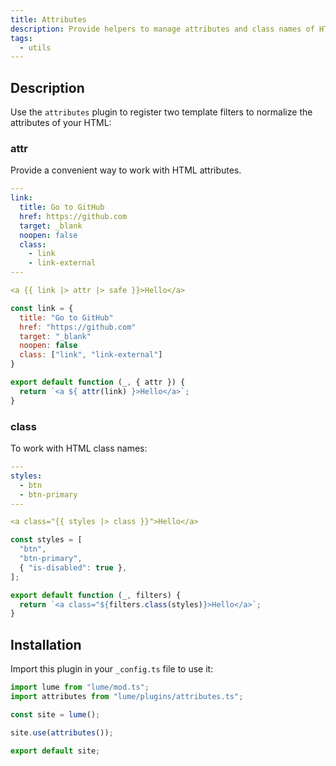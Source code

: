 ```yaml
---
title: Attributes
description: Provide helpers to manage attributes and class names of HTML elements
tags:
  - utils
---
```


## Description

Use the `attributes` plugin to register two template filters to normalize the
attributes of your HTML:

### attr

Provide a convenient way to work with HTML attributes.

<lume-code>

```yml { title=".vto" }
---
link:
  title: Go to GitHub
  href: https://github.com
  target: _blank
  noopen: false
  class:
    - link
    - link-external
---

<a {{ link |> attr |> safe }}>Hello</a>
```

```js { title=".page.js" }
const link = {
  title: "Go to GitHub"
  href: "https://github.com"
  target: "_blank"
  noopen: false
  class: ["link", "link-external"]
}

export default function (_, { attr }) {
  return `<a ${ attr(link) }>Hello</a>`;
}
```

</lume-code>

### class

To work with HTML class names:

<lume-code>

```yml { title=".vto" }
---
styles:
  - btn
  - btn-primary
---

<a class="{{ styles |> class }}">Hello</a>
```

```js { title=".page.js" }
const styles = [
  "btn",
  "btn-primary",
  { "is-disabled": true },
];

export default function (_, filters) {
  return `<a class="${filters.class(styles)}>Hello</a>`;
}
```

</lume-code>

## Installation

Import this plugin in your `_config.ts` file to use it:

```js
import lume from "lume/mod.ts";
import attributes from "lume/plugins/attributes.ts";

const site = lume();

site.use(attributes());

export default site;
```
